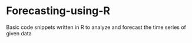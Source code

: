 # Forecasting-using-R
Basic code snippets written in R to analyze and forecast the time series of given data
